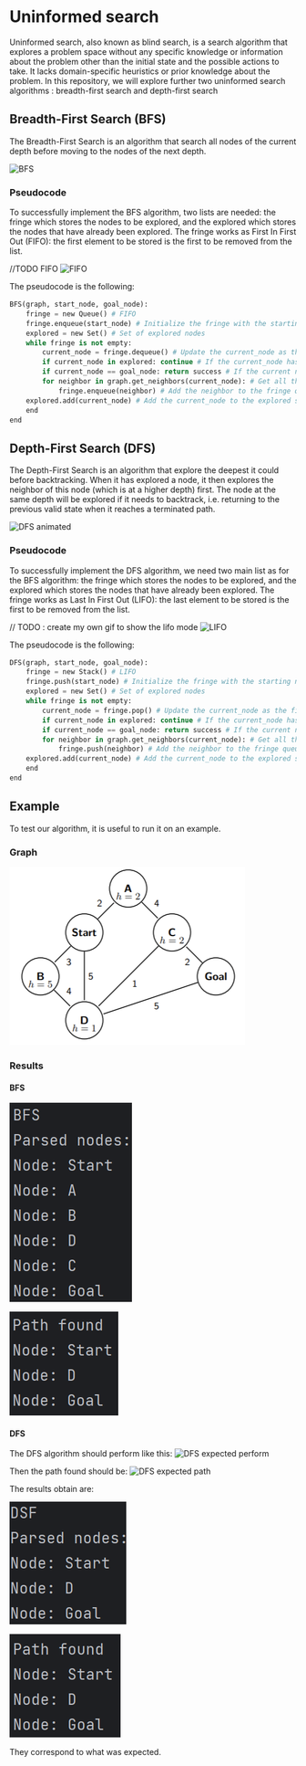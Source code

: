# Uninformed search

Uninformed search, also known as blind search, is a search algorithm that explores a problem space without any specific knowledge or information about the problem other than the initial state and the possible actions to take. 
It lacks domain-specific heuristics or prior knowledge about the problem.
In this repository, we will explore further two uninformed search algorithms : breadth-first search and depth-first search 

## Breadth-First Search (BFS)

The Breadth-First Search is an algorithm that search all nodes of the current depth before moving to the nodes of the next depth.

![BFS](images/BFS_animated.gif)

### Pseudocode

To successfully implement the BFS algorithm, two lists are needed: the fringe which stores the nodes to be explored, and the explored which stores the nodes that have already been explored. 
The fringe works as First In First Out (FIFO): the first element to be stored is the first to be removed from the list. 

//TODO FIFO
![FIFO](images/DFS_animated.gif)

The pseudocode is the following:
``` python
BFS(graph, start_node, goal_node):
    fringe = new Queue() # FIFO
    fringe.enqueue(start_node) # Initialize the fringe with the starting node 
    explored = new Set() # Set of explored nodes 
    while fringe is not empty: 
        current_node = fringe.dequeue() # Update the current_node as the first node being added to fringe
        if current_node in explored: continue # If the current_node has already been explored, ignore it
        if current_node == goal_node: return success # If the current node is the goal node, return the success function
        for neighbor in graph.get_neighbors(current_node): # Get all the neighbors of the current node
            fringe.enqueue(neighbor) # Add the neighbor to the fringe queue 
    explored.add(current_node) # Add the current_node to the explored set 
    end
end
```

## Depth-First Search (DFS)

The Depth-First Search is an algorithm that explore the deepest it could before backtracking. When it has explored a node, it then explores the neighbor of this node (which is at a higher depth) first. 
The node at the same depth will be explored if it needs to backtrack, i.e. returning to the previous valid state when it reaches a terminated path. 

![DFS animated](images/DFS_animated.gif)

### Pseudocode

To successfully implement the DFS algorithm, we need two main list as for the BFS algorithm: the fringe which stores the nodes to be explored, and the explored which stores the nodes that have already been explored. 
The fringe works as Last In First Out (LIFO): the last element to be stored is the first to be removed from the list. 

// TODO : create my own gif to show the lifo mode 
![LIFO](images/DFS_animated.gif)

The pseudocode is the following:
``` python
DFS(graph, start_node, goal_node):
    fringe = new Stack() # LIFO
    fringe.push(start_node) # Initialize the fringe with the starting node 
    explored = new Set() # Set of explored nodes 
    while fringe is not empty: 
        current_node = fringe.pop() # Update the current_node as the first node being added to fringe
        if current_node in explored: continue # If the current_node has already been explored, ignore it
        if current_node == goal_node: return success # If the current node is the goal node, return the success function
        for neighbor in graph.get_neighbors(current_node): # Get all the neighbors of the current node
            fringe.push(neighbor) # Add the neighbor to the fringe queue 
    explored.add(current_node) # Add the current_node to the explored set 
    end
end
```

## Example

To test our algorithm, it is useful to run it on an example. 

### Graph 

![Graph](images/graph.png)

### Results
#### BFS

![BFS parsed nodes](images/BFS_parsed_nodes.png)

![BFS path returned](images/BFS_path.png)

#### DFS

The DFS algorithm should perform like this: 
![DFS expected perform]()

Then the path found should be: 
![DFS expected path]()

The results obtain are:

![DFS parsed nodes](images/DFS_parsed_nodes.png)

![DFS path returned](images/DFS_path.png)

They correspond to what was expected. 